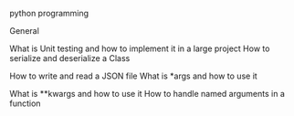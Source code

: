 python programming

General

What is Unit testing and how to implement it in a large project
How to serialize and deserialize a Class

How to write and read a JSON file
What is *args and how to use it

What is **kwargs and how to use it
How to handle named arguments in a function
